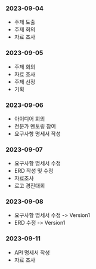 ### 2023-09-04
- 주제 도출
- 주제 회의
- 자료 조사

### 2023-09-05
- 주제 회의
- 자료 조사
- 주제 선정
- 기획


### 2023-09-06
- 아이디어 회의
- 전문가 멘토링 참여
- 요구사항 명세서 작성

### 2023-09-07
- 요구사항 명세서 수정
- ERD 작성 및 수정
- 자료조사
- 로고 경진대회

### 2023-09-08
- 요구사항 명세서 수정 -> Version1
- ERD 수정 -> Version1

### 2023-09-11
- API 명세서 작성
- 자료 조사
